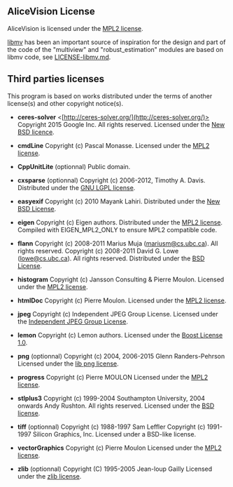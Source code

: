 
## AliceVision License

AliceVision is licensed under the [MPL2 license](LICENSE-MPL2.md).

[libmv](https://github.com/libmv/libmv) has been an important source of inspiration for the design and part of the code of the "multiview" and "robust_estimation" modules are based on libmv code, see [LICENSE-libmv.md](LICENSE-libmv.md).

## Third parties licenses

This program is based on works distributed under the terms of another license(s) and other copyright notice(s).

*   __ceres-solver__
    <[http://ceres-solver.org/](http://ceres-solver.org/)><br />
    Copyright 2015 Google Inc. All rights reserved.
    Licensed under the [New BSD licence](http://ceres-solver.org/license.html).

*   __cmdLine__
    Copyright (c) Pascal Monasse.
    Licensed under the [MPL2 license](http://opensource.org/licenses/MPL-2.0).

*   __CppUnitLite__ (optionnal)
    Public domain.

*   __cxsparse__  (optionnal)
    Copyright (c) 2006-2012, Timothy A. Davis.
    Distributed under the [GNU LGPL license](http://opensource.org/licenses/lgpl-license).

*   __easyexif__
    Copyright (c) 2010 Mayank Lahiri.
    Distributed under the [New BSD License](http://opensource.org/licenses/BSD-3-Clause).

*   __eigen__
    Copyright (c) Eigen authors.
    Distributed under the [MPL2 license](http://opensource.org/licenses/MPL-2.0).
    Compiled with EIGEN_MPL2_ONLY to ensure MPL2 compatible code.

*   __flann__
    Copyright (c) 2008-2011  Marius Muja (mariusm@cs.ubc.ca). All rights reserved.
    Copyright (c) 2008-2011  David G. Lowe (lowe@cs.ubc.ca). All rights reserved.
    Distributed under the [BSD License](http://www.opensource.org/licenses/bsd-license.php).

*   __histogram__
    Copyright (c) Jansson Consulting & Pierre Moulon.
    Licensed under the [MPL2 license](http://opensource.org/licenses/MPL-2.0).

*   __htmlDoc__
    Copyright (c) Pierre Moulon.
    Licensed under the [MPL2 license](http://opensource.org/licenses/MPL-2.0).

*   __jpeg__
    Copyright (c) Independent JPEG Group License.
    Licensed under the [Independent JPEG Group License](https://spdx.org/licenses/IJG).

*   __lemon__
    Copyright (c) Lemon authors.
    Licensed under the [Boost License 1.0](http://www.boost.org/LICENSE_1_0.txt).

*   __png__ (optionnal)
    Copyright (c) 2004, 2006-2015 Glenn Randers-Pehrson
    Licensed under the [lib png license](http://www.libpng.org/pub/png/src/libpng-LICENSE.txt).

*   __progress__
    Copyright (c) Pierre MOULON
    Licensed under the [MPL2 license](http://opensource.org/licenses/MPL-2.0).

*   __stlplus3__
    Copyright (c) 1999-2004 Southampton University, 2004 onwards Andy Rushton. All rights reserved.
    Licensed under the [BSD license](http://opensource.org/licenses/bsd-license.php).

*   __tiff__ (optionnal)
    Copyright (c) 1988-1997 Sam Leffler
    Copyright (c) 1991-1997 Silicon Graphics, Inc.
    Licensed under a BSD-like license.

*   __vectorGraphics__
    Copyright (c) Pierre Moulon
    Licensed under the [MPL2 license](http://opensource.org/licenses/MPL-2.0).

*   __zlib__  (optionnal)
    Copyright (C) 1995-2005 Jean-loup Gailly
    Licensed under the [zlib license](http://opensource.org/licenses/Zlib).



